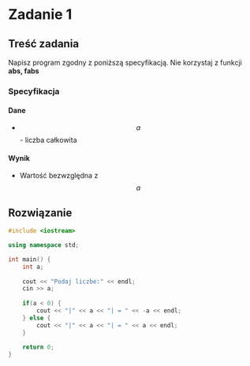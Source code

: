 # Zadanie 1

## Treść zadania

Napisz program zgodny z poniższą specyfikacją. Nie korzystaj z funkcji **abs, fabs**

### Specyfikacja

#### Dane

* $$a$$ - liczba całkowita

#### Wynik

* Wartość bezwzględna z $$a$$

## Rozwiązanie

```cpp
#include <iostream>

using namespace std;

int main() {
    int a;
    
    cout << "Podaj liczbe:" << endl;
    cin >> a;
    
    if(a < 0) {
        cout << "|" << a << "| = " << -a << endl;
    } else {
        cout << "|" << a << "| = " << a << endl;
    }
    
    return 0;
}
```
